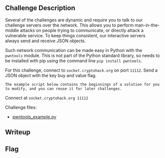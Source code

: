 ## Challenge Description
Several of the challenges are dynamic and require you to talk to our challenge servers over the network. This allows you to perform man-in-the-middle attacks on people trying to communicate, or directly attack a vulnerable service. To keep things consistent, our interactive servers always send and receive JSON objects.

Such network communication can be made easy in Python with the `pwntools` module. This is not part of the Python standard library, so needs to be installed with pip using the command line `pip install pwntools`.

For this challenge, connect to `socket.cryptohack.org` on port `11112`. Send a JSON object with the key buy and value flag.

`The example script below contains the beginnings of a solution for you to modify, and you can reuse it for later challenges.`


Connect at `socket.cryptohack.org 11112`

Challenge files:
  - [pwntools_example.py](pwntools_example_72a60ff13df200692898bb14a316ee0b.py)

## Writeup

## Flag
